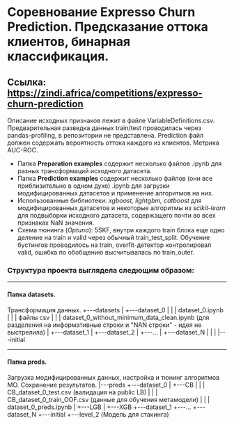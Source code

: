 # Соревнование Expresso Churn Prediction. Предсказание оттока клиентов, бинарная классификация.
## Ссылка: https://zindi.africa/competitions/expresso-churn-prediction
Описание исходных признаков лежит в файле VariableDefinitions.csv. 
Предварительная разведка данных train/test проводилась через pandas-profiling, в репозитории не представлена.
Prediction файл должен содержать вероятность оттока каждого из клиентов. Метрика AUC-ROC.

+ Папка **Preparation examples** содержит несколько файлов .ipynb для разных трансформаций исходного датасета.
+ Папка **Prediction examples** содержит несколько файлов (они все приблизительно в одном духе) .ipynb для загрузки модифицированных датасетов и применение алгоритмов на них.
+ Использованные библиотеки: *xgboost, lightgbm, catboost* для модифицированных датасетов и некоторые алгоритмы из *scikit-learn* для подвыборки исходного датасета, содержащего почти во всех признаках NaN значения.
+ Схема тюнинга (*Optuna*): 5SKF, внутри каждого train блока еще одно деление на train и valid через обычный train_test_split. Обучение бустингов проводилось на train, overfit-детектор контролировал valid, ошибка по обобщению высчитывалась по train_outer.
### Структура проекта выглядела следющим образом:
____
#### Папка datasets.
Трансформация данных.
+---datasets
|   +---dataset_0
|   |   |   dataset_0.ipynb
|   |   |   файлы csv
|   |   |   dataset_0_without_minimum_data_clean.ipynb (для разделения на информативные строки и "NAN строки" - идея не выстрелила)
|   +---dataset_1
|   +---dataset_2
|   +---...
|   +---dataset_N
|   |
|   |---initial
____
#### Папка preds. 
Загрузка модифицированных данных, настройка и тюнинг алгоритмов МО. Сохранение результатов.
|---preds
    +---dataset_0
    |   +---CB
    |   |   |   CB_dataset_0_test.csv (валидация на public LB)
    |   |   |   CB_dataset_0_train_OOF.csv (данные для обучения метамодели)
    |   |   |   dataset_0_preds.ipynb
    |   +---LGB
    |   +---XGB
    +---dataset_1
    +---...
    +---dataset_N
    +---initial
    +---level_2 (Модель для стакинга)
